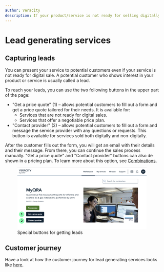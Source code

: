 ```yaml
---
author: Veracity
description: If your product/service is not ready for selling digitally, you can still present your service to get leads.
---
```


# Lead generating services
## Capturing leads
You can present your service to potential customers even if your service is not ready for digital sale. A potential customer who shows interest in your product or service is usually called a lead. 

To reach your leads, you can use the two following buttons in the upper part of the page:
* "Get a price quote" (1) – allows potential customers to fill out a form and get a price quote tailored for their needs.
It is available for:
	* Services that are not ready for digital sales. 
	* Services that offer a negotiable price plan. 
* "Contact provider" (2) – allows potential customers to fill out a form and message the service provider with any questions or requests. This button is available for services sold both digitally and non-digitally.

After the customer fills out the form, you will get an email with their details and their message. From there, you can continue the sales process manually.
"Get a price quote" and "Contact provider" buttons can also de shown in a pricing plan. To learn more about this option, see [Combinations](./hybridsolutions​.md).

<figure>
	<img src="../assets/leads-buttons.png"/>
	<figcaption>Special buttons for getting leads</figcaption>
</figure>

## Customer journey
Have a look at how the customer journey for lead generating services looks like <a href="../assets/UserJourneyLeadsProcess.png" download>here</a>.